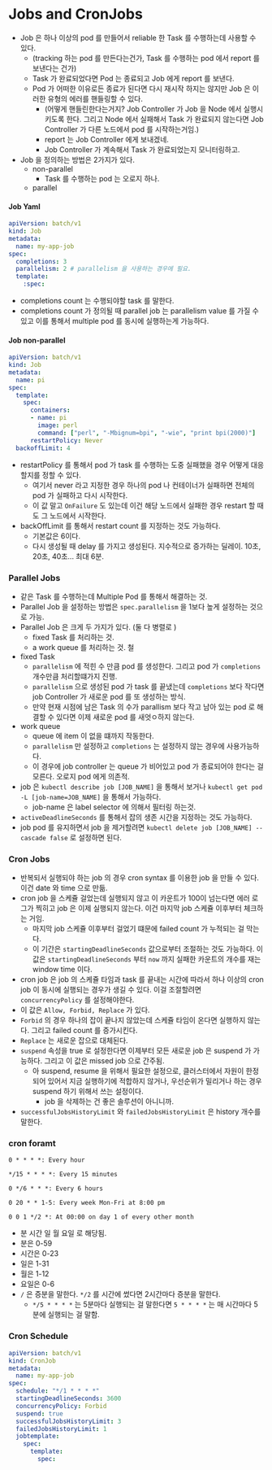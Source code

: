 # Jobs and CronJobs 

- Job 은 하나 이상의 pod 를 만들어서 reliable 한 Task 를 수행하는데 사용할 수 있다.
  - (tracking 하는 pod 를 만든다는건가, Task 를 수행하는 pod 에서 report 를 보낸다는 건가)
  - Task 가 완료되었다면 Pod 는 종료되고 Job 에게 report 를 보낸다.  
  - Pod 가 어떠한 이유로든 종료가 된다면 다시 재시작 하지는 않지만 Job 은 이러한 유형의 에러를 핸들링할 수 있다.
    - (어떻게 핸들린한다는거지? Job Controller  가 Job 을 Node 에서 실행시키도록 한다. 그리고 Node 에서 실패해서 Task 가 완료되지 않는다면 Job Controller 가 다른 노드에서 pod 를 시작하는거임.)
    - report 는 Job Controller 에게 보내겠네.  
    - Job Controller 가 계속해서 Task 가 완료되었는지 모니터링하고.
- Job 을 정의하는 방법은 2가지가 있다.
  - non-parallel
    - Task 를 수행하는 pod 는 오로지 하나. 
  - parallel 
  
#### Job Yaml

````yaml
apiVersion: batch/v1
kind: Job 
metadata:
  name: my-app-job
spec:
  completions: 3
  parallelism: 2 # parallelism 을 사용하는 경우에 필요.
  template:
    :spec:
````

- completions count 는 수행되야할 task 를 말한다. 
- completions count 가 정의될 때 parallel job 는 parallelism value 를 가질 수 있고 이를 통해서 multiple pod 를 동시에 실행하는게 가능하다.

#### Job non-parallel

````yaml
apiVersion: batch/v1
kind: Job
metadata:
  name: pi 
spec: 
  template:
    spec:
      containers:
      - name: pi
        image: perl
        command: ["perl", "-Mbignum=bpi", "-wie", "print bpi(2000)"]
      restartPolicy: Never
  backoffLimit: 4 
```` 

- restartPolicy 를 통해서 pod 가 task 를 수행하는 도중 실패했을 경우 어떻게 대응할지를 정할 수 있다.
  - 여기서 never 라고 지정한 경우 하나의 pod 나 컨테이너가 실패하면 전체의 pod 가 실패하고 다시 시작한다.
  - 이 값 말고 `OnFailure` 도 있는데 이건 해당 노드에서 실패한 경우 restart 할 때도 그 노드에서 시작한다. 
- backOffLimit 를 통해서 restart count 를 지정하는 것도 가능하다.   
  - 기본값은 6이다. 
  - 다시 생성될 때 delay 를 가지고 생성된다. 지수적으로 증가하는 딜레이. 10초, 20초, 40초... 최대 6분. 

### Parallel Jobs 

- 같은 Task 를 수행하는데 Multiple Pod 를 통해서 해결하는 것. 
- Parallel Job 을 설정하는 방법은 `spec.parallelism` 을 1보다 높게 설정하는 것으로 가능.
- Parallel Job 은 크게 두 가지가 있다. (둘 다 병렬로 )
  - fixed Task 를 처리하는 것. 
  - a work queue 를 처리하는 것. 철
- fixed Task 
  - `parallelism` 에 적힌 수 만큼 pod 를 생성한다. 그리고 pod 가 `completions` 개수만큼 처리할떄가지 진행. 
  - `parallelism` 으로 생성된 pod 가 task 를 끝냈는데 `completions` 보다 작다면 job Controller 가 새로운 pod 를 또 생성하는 방식.
  - 만약 현재 시점에 남은 Task 의 수가 parallism 보다 작고 남아 있는 pod 로 해결할 수 있다면 이제 새로운 pod 를 새엇ㅇ하지 않는다.
- work queue
  - queue 에 item 이 없을 떄까지 작동한다. 
  - `parallelism` 만 설정하고 `completions` 는 설정하지 않는 경우에 사용가능하다.
  - 이 경우에 job controller 는 queue 가 비어있고 pod 가 종료되어야 한다는 걸 모른다. 오로지 pod 에게 의존적.
- job 은 `kubectl describe job [JOB_NAME]` 을 통해서 보거나 `kubectl get pod -L [job-name=JOB_NAME]` 을 통해서 가능하다.
  - job-name 은 label selector 에 의해서 필터링 하는것.
- `activeDeadlineSeconds` 를 통해서 잡의 생존 시간을 지정하는 것도 가능하다.
- job pod 를 유지하면서 job 을 제거할려면 `kubectl delete job [JOB_NAME] --cascade false` 로 설정하면 된다.     

### Cron Jobs 

- 반복되서 실행되야 하는 job 의 경우 cron syntax 를 이용한 job 을 만들 수 있다. 이건 date 와 time 으로 만듦.
- cron job 을 스케쥴 걸었는데 실행되지 않고 이 카운트가 100이 넘는다면 에러 로그가 찍히고 job 은 이제 실행되지 않는다. 이건 마지막 job 스케쥴 이후부터 체크하는 거임.
  - 마지막 job 스케쥴 이후부터 걸었기 떄문에 failed count 가 누적되는 걸 막는다.  
  - 이 기간은 `startingDeadlineSeconds` 값으로부터 조절하는 것도 가능하다. 이 값은 `startingDeadlineSeconds` 부터 `now` 까지 실패한 카운트의 개수를 재는 window time 이다.
- cron job 은 job 의 스케쥴 타임과 task 를 끝내는 시간에 따라서 하나 이상의 cron job 이 동시에 실행되는 경우가 생길 수 있다. 이걸 조절할려면 `concurrencyPolicy` 를 설정해야한다.
 - 이 값은 `Allow, Forbid, Replace` 가 있다.  
 - `Forbid` 의 경우 하나의 잡이 끝나지 않았는데 스케쥴 타임이 온다면 실행하지 않는다. 그리고 failed count 를 증가시킨다. 
 - `Replace` 는 새로운 잡으로 대체된다. 
- `suspend` 속성을 true 로 설정한다면 이제부터 모든 새로운 job 은 suspend 가 가능하다. 그리고 이 값은 missed job 으로 간주됨.
  - 아 suspend, resume 을 위해서 필요한 설정으로, 클러스터에서 자원이 한정되어 있어서 지금 실행하기에 적합하지 않거나, 우선순위가 밀리거나 하는 경우 suspend 하기 위해서 쓰는 설정이다.
    - job 을 삭제하는 건 좋은 솔루션이 아니니까. 
- `successfulJobsHistoryLimit` 와 `failedJobsHistoryLimit` 은 history 개수를 말한다. 
  

### cron foramt 

```
0 * * * *: Every hour

*/15 * * * *: Every 15 minutes

0 */6 * * *: Every 6 hours 

0 20 * * 1-5: Every week Mon-Fri at 8:00 pm 

0 0 1 */2 *: At 00:00 on day 1 of every other month
``` 

- 분 시간 일 월 요일 로 해당됨.
- 분은 0-59 
- 시간은 0-23
- 일은 1-31
- 월은 1-12
- 요일은 0-6 
- `/` 은 증분을 말한다. `*/2` 를 시간에 썼다면 2시간마다 증분을 말한다.
  - `*/5 * * * *` 는 5분마다 실행되는 걸 말한다면 `5 * * * *` 는 매 시간마다 5분에 실행되는 걸 말함.
  
### Cron Schedule 

````yaml
apiVersion: batch/v1
kind: CronJob 
metadata:
  name: my-app-job
spec:
  schedule: "*/1 * * * *" 
  startingDeadlineSeconds: 3600
  concurrencyPolicy: Forbid 
  suspend: true 
  successfulJobsHistoryLimit: 3
  failedJobsHistoryLimit: 1
  jobtemplate:
    spec: 
      template:
        spec:
````  